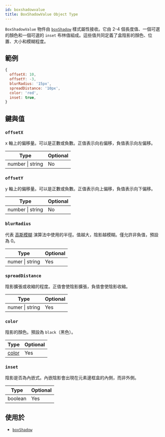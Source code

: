 ```yaml
---
id: boxshadowvalue
title: BoxShadowValue Object Type
---
```


`BoxShadowValue` 物件由 [`boxShadow`](./view-style-props.md#boxshadow) 樣式屬性接收。它由 2-4 個長度值、一個可選的顏色和一個可選的 `inset` 布林值組成。這些值共同定義了盒陰影的顏色、位置、大小和模糊程度。

## 範例

```js
{
  offsetX: 10,
  offsetY: -3,
  blurRadius: '15px',
  spreadDistance: '10px',
  color: 'red',
  inset: true,
}
```

## 鍵與值

### `offsetX`

x 軸上的偏移量。可以是正數或負數。正值表示向右偏移，負值表示向左偏移。

| Type             | Optional |
| ---------------- | -------- |
| number \| string | No       |

### `offsetY`

y 軸上的偏移量。可以是正數或負數。正值表示向上偏移，負值表示向下偏移。

| Type             | Optional |
| ---------------- | -------- |
| number \| string | No       |

### `blurRadius`

代表 [高斯模糊](https://en.wikipedia.org/wiki/Gaussian_blur) 演算法中使用的半徑。值越大，陰影越模糊。僅允許非負值，預設為 0。

| Type            | Optional |
| --------------- | -------- |
| numer \| string | Yes      |

### `spreadDistance`

陰影擴張或收縮的程度。正值會使陰影擴張，負值會使陰影收縮。

| Type            | Optional |
| --------------- | -------- |
| numer \| string | Yes      |

### `color`

陰影的顏色。預設為 `black`（黑色）。

| Type                 | Optional |
| -------------------- | -------- |
| [color](./colors.md) | Yes      |

### `inset`

陰影是否為內嵌式。內嵌陰影會出現在元素邊框盒的內側，而非外側。

| Type    | Optional |
| ------- | -------- |
| boolean | Yes      |

## 使用於

- [`boxShadow`](./view-style-props.md#boxshadow)